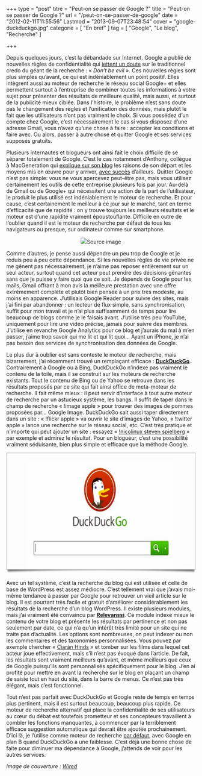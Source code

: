 +++
type = "post"
titre = "Peut-on se passer de Google ?"
title = "Peut-on se passer de Google ?"
url = "/peut-on-se-passer-de-google"
date = "2012-02-11T11:55:56"
Lastmod = "2013-09-07T23:48:54"
cover = "google-duckduckgo.jpg"
categorie = [ "En bref" ]
tag = [ "Google", "Le blog", "Recherche" ]

+++

<p>Depuis quelques jours, c&rsquo;est la débandade sur Internet. Google a publié de nouvelles règles de confidentialité qui <a href="http://www.macg.co/news/voir/232232/nouvelles-regles-de-confidentialite-chez-google-paranoid-android">jettent un doute</a> sur le traditionnel credo du géant de la recherche : « <em>Don&rsquo;t be evil</em> ». Ces nouvelles règles sont plus simples qu&rsquo;avant, ce qui est indéniablement un point positif. Elles intègrent aussi au moteur de recherche le réseau social Google+ et elles permettent surtout à l&rsquo;entreprise de combiner toutes les informations à votre sujet pour présenter des résultats de meilleure qualité, mais aussi, et surtout de la publicité mieux ciblée. Dans l&rsquo;histoire, le problème n&rsquo;est sans doute pas le changement des règles et l&rsquo;unification des données, mais plutôt le fait que les utilisateurs n&rsquo;ont pas vraiment le choix. Si vous possédez d&rsquo;un compte chez Google, c&rsquo;est nécessairement le cas si vous disposez d&rsquo;une adresse Gmail, vous n&rsquo;avez qu&rsquo;une chose à faire : accepter les conditions et faire avec. Ou alors, passer à autre chose et quitter Google et ses services supposés gratuits.</p>
<p>Plusieurs internautes et blogueurs ont ainsi fait le choix difficile de se séparer totalement de Google. C&rsquo;est le cas notamment d&rsquo;Anthony, collègue à MacGeneration qui <a href="http://metrozendodo.com/2012/01/pourquoi-je-ferme-mon-compte-google/">explique sur son blog</a> les raisons de son départ et les moyens mis en œuvre pour y arriver, <a href="http://metrozendodo.com/2012/02/vivre-sans-google/">avec succès</a> d&rsquo;ailleurs. Quitter Google n&rsquo;est pas simple: vous ne vous apercevez peut-être pas, mais vous utilisez certainement les outils de cette entreprise plusieurs fois par jour. Au-delà de Gmail ou de Google+ qui nécessitent une action de la part de l&rsquo;utilisateur, le produit le plus utilisé est indéniablement le moteur de recherche. Et pour cause, c&rsquo;est certainement le meilleur à ce jour sur le marché, tant en terme d&rsquo;efficacité que de rapidité : on y trouve toujours les meilleurs résultats et le moteur est d&rsquo;une rapidité vraiment époustouflante. Difficile en outre de l&rsquo;oublier quand il est le moteur de recherche par défaut de tous les navigateurs ou presque, sur ordinateur comme sur smartphone.</p>
<div style="text-align: center;"><img class="aligncenter" style="border-style: initial; border-color: initial; border-width: 0px;" src="5668226935197301106">Source image</a></em></div>
<p>Comme d&rsquo;autres, je pense aussi dépendre un peu trop de Google et je réduis peu à peu cette dépendance. Si les nouvelles règles de vie privée ne me gênent pas nécessairement, je n&rsquo;aime pas reposer entièrement sur un seul acteur, surtout quand cet acteur peut prendre des décisions gênantes sans que je puisse y faire quoi que ce soit. Je dépends de Google pour les mails, Gmail offrant à mon avis la meilleure prestation avec une offre extrêmement complète et plutôt bien pensée à un prix très modeste, au moins en apparence. J&rsquo;utilisais Google Reader pour suivre des sites, mais j&rsquo;ai fini par abandonner : un lecteur de flux simple, sans synchronisation, suffit pour mon travail et je n&rsquo;ai plus suffisamment de temps pour lire beaucoup de blogs comme je le faisais avant. J&rsquo;utilise très peu YouTube, uniquement pour lire une vidéo précise, jamais pour suivre des membres. J&rsquo;utilise en revanche Google Analytics pour ce blog et j&rsquo;aurais du mal à m&rsquo;en passer, j&rsquo;aime trop savoir qui me lit et qui lit quoi… Ayant un iPhone, je n&rsquo;ai pas besoin des services de synchronisation des données de Google.</p>
<p>Le plus dur à oublier est sans conteste le moteur de recherche, mais bizarrement, j&rsquo;ai récemment trouvé un remplaçant efficace : <strong><a href="http://duckduckgo.com/?&amp;kl=fr-fr">DuckDuckGo</a></strong>. Contrairement à Google ou à Bing, DuckDuckGo n&rsquo;indexe pas vraiment le contenu de la toile, mais il se construit sur les moteurs de recherche existants. Tout le contenu de Bing ou de Yahoo se retrouve dans les résultats proposés par ce site qui fait ainsi office de meta-moteur de recherche. Il fait même mieux : il peut servir d&rsquo;interface à tout autre moteur de recherche par un astucieux système, les bangs. Il suffit de taper dans le champ de recherche &laquo;&nbsp;!image apple&nbsp;&raquo; pour trouver des images de pommes proposées par… Google Image. DuckDuckGo sait aussi taper directement dans un site : &laquo;&nbsp;!flickr apple&nbsp;&raquo; va ouvrir le site d&rsquo;images de Yahoo, &laquo;&nbsp;!twitter apple&nbsp;&raquo; lance une recherche sur le réseau social, etc. C&rsquo;est très pratique et n&rsquo;importe qui peut ajouter un site : essayez &laquo;&nbsp;<a href="http://duckduckgo.com/?q=!nicolinux%20steven%20spielberg">!nicolinux steven spielberg</a>&nbsp;&raquo; par exemple et admirez le résultat. Pour un blogueur, c&rsquo;est une possibilité vraiment séduisante, bien plus simple et efficace que la méthode Google.</p>
<div style="text-align: center;"><img class="aligncenter" style="border-style: initial; border-color: initial; border-width: 0px;" src="duckduckgo.jpg" alt="Duckduckgo" width="690" height="320" border="0" /></div>
<p>Avec un tel système, c&rsquo;est la recherche du blog qui est utilisée et celle de base de WordPress est assez médiocre. C&rsquo;est tellement vrai que j&rsquo;avais moi-même tendance à passer par Google pour retrouver un vieil article sur le blog. Il est pourtant très facile et gratuit d&rsquo;améliorer considérablement les résultats de la recherche d&rsquo;un blog WordPress. Il existe plusieurs modules, mais j&rsquo;ai vraiment été convaincu par <a href="http://www.relevanssi.com/"><strong>Relevanssi</strong></a>. Ce module indexe mieux le contenu de votre blog et présente les résultats par pertinence et non pas seulement par date, ce qui n&rsquo;a qu&rsquo;un intérêt très limité pour un site qui ne traite pas d&rsquo;actualité. Les options sont nombreuses, on peut indexer ou non les commentaires et des taxonomies personnalisées. Vous pouvez par exemple chercher &laquo;&nbsp;<a href="/?s=ciarán+hinds">Ciarán Hinds</a>&nbsp;&raquo; et tomber sur les films dans lequel cet acteur joue effectivement, mais s&rsquo;il n&rsquo;est pas évoqué dans l&rsquo;article. De fait, les résultats sont vraiment meilleurs qu&rsquo;avant, et même meilleurs que ceux de Google puisqu&rsquo;ils sont personnalisés spécifiquement pour le blog. J&rsquo;en ai profité pour mettre en avant la recherche sur le blog en plaçant un champ de saisie tout en haut du site, dans la barre de menus. Ce n&rsquo;est pas très élégant, mais c&rsquo;est fonctionnel.</p>
<p>Tout n&rsquo;est pas parfait avec DuckDuckGo et Google reste de temps en temps plus pertinent, mais il est surtout beaucoup, beaucoup plus rapide. Ce moteur de recherche alternatif qui place la confidentialité de ses utilisateurs au cœur du débat est toutefois prometteur et ses concepteurs travaillent à combler les fonctions manquantes, à commencer par la terriblement efficace suggestion automatique qui devrait être ajoutée prochainement. D&rsquo;ici là, je l&rsquo;utilise comme moteur de recherche <a href="http://help.duckduckgo.com/customer/portal/articles/216425-browsers">par défaut</a>, avec Google en plan B quand DuckDuckGo a une faiblesse. C&rsquo;est déjà une bonne chose de faite pour diminuer ma dépendance à Google, j&rsquo;attends de voir pour les autres services.</p>
<p><em>Image de couverture : <a href="http://www.wired.com/epicenter/2011/01/duckduckgo-google-privacy/">Wired</a></em></p>

